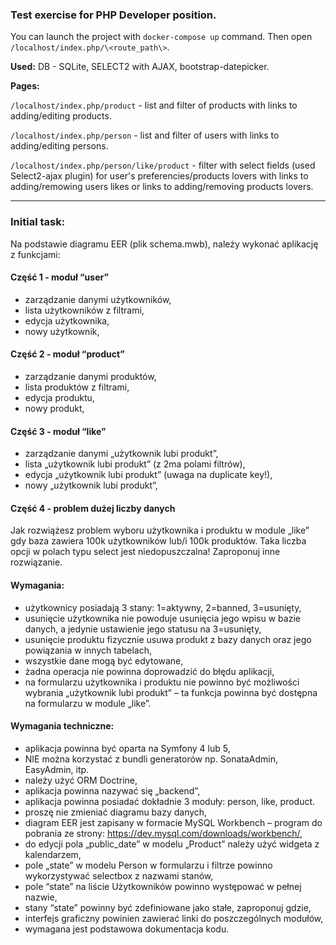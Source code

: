 ### Test exercise for PHP Developer position.

You can launch the project with `docker-compose up` command. Then open `/localhost/index.php/\<route_path\>`.

**Used:** DB - SQLite, SELECT2 with AJAX, bootstrap-datepicker.

**Pages:**

   `/localhost/index.php/product` - list and filter of products with links to adding/editing products.

   `/localhost/index.php/person` - list and filter of users with links to adding/editing persons.

   `/localhost/index.php/person/like/product` -  filter with select fields (used Select2-ajax plugin)  for user's preferencies/products lovers with links to adding/remowing users likes or links to adding/removing products lovers.
 
 
 ***************************************************************
 
 
### Initial task: 

Na podstawie diagramu EER (plik schema.mwb), należy wykonać aplikację z funkcjami:

#### Część 1 - moduł “user”
+	zarządzanie danymi użytkowników, 
+	lista użytkowników z filtrami,
+	edycja użytkownika,
+	nowy użytkownik,



#### Część 2 - moduł “product”
+	zarządzanie danymi produktów,
+	lista produktów z filtrami,
+ edycja produktu,
+	nowy produkt,

#### Część 3 - moduł “like”
+	zarządzanie danymi „użytkownik lubi produkt”,
+	lista „użytkownik lubi produkt” (z 2ma polami filtrów),
+	edycja „użytkownik lubi produkt” (uwaga na duplicate key!),
+	nowy „użytkownik lubi produkt”,

#### Część 4 - problem dużej liczby danych
Jak rozwiążesz problem wyboru użytkownika i produktu w module „like” gdy baza zawiera 100k użytkowników lub/i 100k produktów. Taka liczba opcji w polach typu select jest niedopuszczalna! Zaproponuj inne rozwiązanie.

#### Wymagania:

+ użytkownicy posiadają 3 stany: 1=aktywny, 2=banned, 3=usunięty,
+ usunięcie użytkownika nie powoduje usunięcia jego wpisu w bazie danych, a jedynie ustawienie jego statusu na 3=usunięty,
+ usunięcie produktu fizycznie usuwa produkt z bazy danych oraz jego powiązania w innych tabelach,
+ wszystkie dane mogą być edytowane,
+ żadna operacja nie powinna doprowadzić do błędu aplikacji,
+ na formularzu użytkownika i produktu nie powinno być możliwości wybrania „użytkownik lubi produkt” – ta funkcja powinna być dostępna na formularzu w module „like”.

#### Wymagania techniczne:
+  aplikacja powinna być oparta na Symfony 4 lub 5,
+  NIE można korzystać z bundli generatorów np. SonataAdmin, EasyAdmin, itp.
+  należy użyć ORM Doctrine,
+  aplikacja powinna nazywać się „backend”,
+ 	aplikacja powinna posiadać dokładnie 3 moduły: person, like, product.
+ 	proszę nie zmieniać diagramu bazy danych,
+ 	diagram EER jest zapisany w formacie MySQL Workbench – program do pobrania ze strony: https://dev.mysql.com/downloads/workbench/,
+ 	do edycji pola „public_date” w modelu „Product” należy użyć widgeta z kalendarzem,
+ 	pole „state” w modelu Person w formularzu i filtrze powinno wykorzystywać selectbox z nazwami stanów,
+ 	pole “state” na liście Użytkowników powinno występować w pełnej nazwie,
+ 	stany “state” powinny być zdefiniowane jako stałe, zaproponuj gdzie,
+ 	interfejs graficzny powinien zawierać linki do poszczególnych modułów,
+ 	wymagana jest podstawowa dokumentacja kodu.
